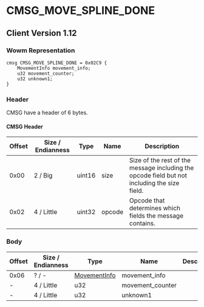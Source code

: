 # CMSG_MOVE_SPLINE_DONE

## Client Version 1.12

### Wowm Representation
```rust,ignore
cmsg CMSG_MOVE_SPLINE_DONE = 0x02C9 {
    MovementInfo movement_info;
    u32 movement_counter;
    u32 unknown1;
}
```
### Header

CMSG have a header of 6 bytes.

#### CMSG Header

| Offset | Size / Endianness | Type   | Name   | Description |
| ------ | ----------------- | ------ | ------ | ----------- |
| 0x00   | 2 / Big           | uint16 | size   | Size of the rest of the message including the opcode field but not including the size field.|
| 0x02   | 4 / Little        | uint32 | opcode | Opcode that determines which fields the message contains.|

### Body

| Offset | Size / Endianness | Type | Name | Description | Comment |
| ------ | ----------------- | ---- | ---- | ----------- | ------- |
| 0x06 | ? / - | [MovementInfo](movementinfo.md) | movement_info |  |  |
| - | 4 / Little | u32 | movement_counter |  |  |
| - | 4 / Little | u32 | unknown1 |  |  |

